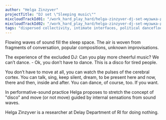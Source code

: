 ```yaml
---
author: "Helga Zinzyver"
projectTitle: "DJ set \"Sleeping music\""
mixcloudTrackId01: "/work_hard_play_hard/helga-zinzyver-dj-set-музыка-для-сна/"
mixcloudTrackId02: "/work_hard_play_hard/helga-zinzyver-dj-set-музыка-для-сна-часть-2/"
tags: "dispersed collectivity, intimate interfaces, political dancefloor, practice of small movements, yesterday's unalienated celebration"
---
```

Flowing waves of sound fill the sleep space. The air is woven from fragments of conversation, popular compositions, unknown improvisations.

The experience of the excluded DJ: Can you play more cheerful music? We can’t dance. - Ok, you don’t have to dance. This is a disco for tired people.

You don’t have to move at all, you can watch the pulses of the cerebral cortex. You can talk, sing, keep silent, dream, to be present here and now, there and then, inside and after. You can dance, of course, too. If you want.

In performative-sound practice Helga proposes to stretch the concept of "disco" and move (or not move) guided by internal sensations from sound waves.

Helga Zinzyver is a researcher at Delay Department of RI for doing nothing.
